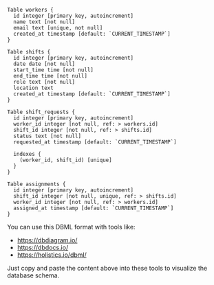 ```dbml
Table workers {
  id integer [primary key, autoincrement]
  name text [not null]
  email text [unique, not null]
  created_at timestamp [default: `CURRENT_TIMESTAMP`]
}

Table shifts {
  id integer [primary key, autoincrement]
  date date [not null]
  start_time time [not null]
  end_time time [not null]
  role text [not null]
  location text
  created_at timestamp [default: `CURRENT_TIMESTAMP`]
}

Table shift_requests {
  id integer [primary key, autoincrement]
  worker_id integer [not null, ref: > workers.id]
  shift_id integer [not null, ref: > shifts.id]
  status text [not null]
  requested_at timestamp [default: `CURRENT_TIMESTAMP`]
  
  indexes {
    (worker_id, shift_id) [unique]
  }
}

Table assignments {
  id integer [primary key, autoincrement]
  shift_id integer [not null, unique, ref: > shifts.id]
  worker_id integer [not null, ref: > workers.id]
  assigned_at timestamp [default: `CURRENT_TIMESTAMP`]
}
```

You can use this DBML format with tools like:
- https://dbdiagram.io/
- https://dbdocs.io/
- https://holistics.io/dbml/

Just copy and paste the content above into these tools to visualize the database schema. 